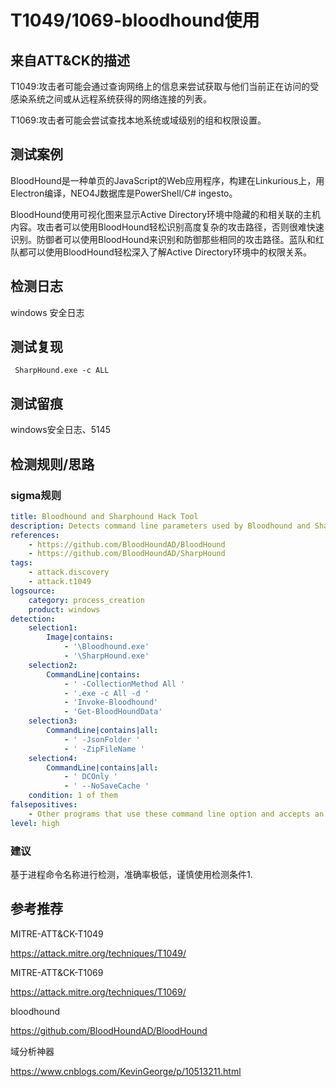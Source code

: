 # T1049/1069-bloodhound使用

## 来自ATT&CK的描述

T1049:攻击者可能会通过查询网络上的信息来尝试获取与他们当前正在访问的受感染系统之间或从远程系统获得的网络连接的列表。

T1069:攻击者可能会尝试查找本地系统或域级别的组和权限设置。

## 测试案例

BloodHound是一种单页的JavaScript的Web应用程序，构建在Linkurious上，用Electron编译，NEO4J数据库是PowerShell/C# ingesto。

BloodHound使用可视化图来显示Active Directory环境中隐藏的和相关联的主机内容。攻击者可以使用BloodHound轻松识别高度复杂的攻击路径，否则很难快速识别。防御者可以使用BloodHound来识别和防御那些相同的攻击路径。蓝队和红队都可以使用BloodHound轻松深入了解Active Directory环境中的权限关系。

## 检测日志

windows 安全日志

## 测试复现

```dos
 SharpHound.exe -c ALL
```

## 测试留痕

windows安全日志、5145

## 检测规则/思路

### sigma规则

```yml
title: Bloodhound and Sharphound Hack Tool
description: Detects command line parameters used by Bloodhound and Sharphound hack tools
references:
    - https://github.com/BloodHoundAD/BloodHound
    - https://github.com/BloodHoundAD/SharpHound
tags:
    - attack.discovery
    - attack.t1049
logsource:
    category: process_creation
    product: windows
detection:
    selection1: 
        Image|contains: 
            - '\Bloodhound.exe'
            - '\SharpHound.exe'
    selection2:
        CommandLine|contains: 
            - ' -CollectionMethod All '
            - '.exe -c All -d '
            - 'Invoke-Bloodhound'
            - 'Get-BloodHoundData'
    selection3:
        CommandLine|contains|all: 
            - ' -JsonFolder '
            - ' -ZipFileName '
    selection4:
        CommandLine|contains|all: 
            - ' DCOnly '
            - ' --NoSaveCache '
    condition: 1 of them
falsepositives:
    - Other programs that use these command line option and accepts an 'All' parameter
level: high
```

### 建议

基于进程命令名称进行检测，准确率极低，谨慎使用检测条件1.

## 参考推荐

MITRE-ATT&CK-T1049

<https://attack.mitre.org/techniques/T1049/>

MITRE-ATT&CK-T1069

<https://attack.mitre.org/techniques/T1069/>

bloodhound

<https://github.com/BloodHoundAD/BloodHound>

域分析神器

<https://www.cnblogs.com/KevinGeorge/p/10513211.html>
